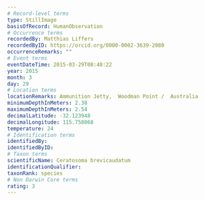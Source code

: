 ```yaml
---
# Record-level terms
type: StillImage
basisOfRecord: HumanObservation
# Occurrence terms
recordedBy: Matthias Liffers
recordedByID: https://orcid.org/0000-0002-3639-2080
occurrenceRemarks: ""
# Event terms
eventDateTime: 2015-03-29T08:48:22
year: 2015
month: 3
day: 29
# Location terms
locationRemarks: Ammunition Jetty,  Woodman Point /  Australia
minimumDepthInMeters: 2.38
maximumDepthInMeters: 2.54
decimalLatitude: -32.123948
decimalLongitude: 115.758068
temperature: 24
# Identification terms
identifiedBy: 
identifiedByID: 
# Taxon terms
scientificName: Ceratosoma brevicaudatum
identificationQualifier: 
taxonRank: species
# Non Darwin Core terms
rating: 3
---
```

